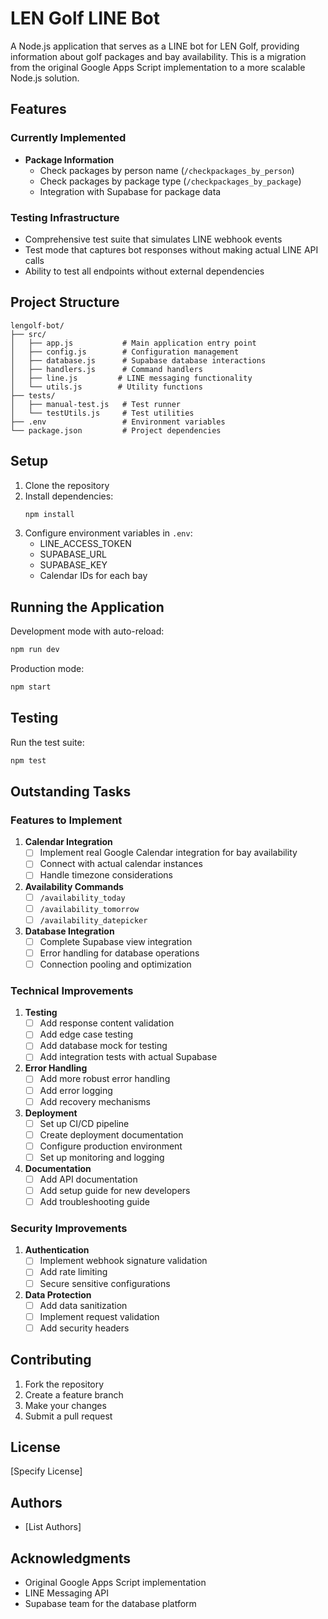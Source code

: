 # LEN Golf LINE Bot

A Node.js application that serves as a LINE bot for LEN Golf, providing information about golf packages and bay availability. This is a migration from the original Google Apps Script implementation to a more scalable Node.js solution.

## Features

### Currently Implemented
- **Package Information**
  - Check packages by person name (`/checkpackages_by_person`)
  - Check packages by package type (`/checkpackages_by_package`)
  - Integration with Supabase for package data

### Testing Infrastructure
- Comprehensive test suite that simulates LINE webhook events
- Test mode that captures bot responses without making actual LINE API calls
- Ability to test all endpoints without external dependencies

## Project Structure
```
lengolf-bot/
├── src/
│   ├── app.js           # Main application entry point
│   ├── config.js        # Configuration management
│   ├── database.js      # Supabase database interactions
│   ├── handlers.js      # Command handlers
│   ├── line.js         # LINE messaging functionality
│   └── utils.js        # Utility functions
├── tests/
│   ├── manual-test.js   # Test runner
│   └── testUtils.js     # Test utilities
├── .env                 # Environment variables
└── package.json         # Project dependencies
```

## Setup
1. Clone the repository
2. Install dependencies:
   ```bash
   npm install
   ```
3. Configure environment variables in `.env`:
   - LINE_ACCESS_TOKEN
   - SUPABASE_URL
   - SUPABASE_KEY
   - Calendar IDs for each bay

## Running the Application
Development mode with auto-reload:
```bash
npm run dev
```

Production mode:
```bash
npm start
```

## Testing
Run the test suite:
```bash
npm test
```

## Outstanding Tasks

### Features to Implement
1. **Calendar Integration**
   - [ ] Implement real Google Calendar integration for bay availability
   - [ ] Connect with actual calendar instances
   - [ ] Handle timezone considerations

2. **Availability Commands**
   - [ ] `/availability_today`
   - [ ] `/availability_tomorrow`
   - [ ] `/availability_datepicker`

3. **Database Integration**
   - [ ] Complete Supabase view integration
   - [ ] Error handling for database operations
   - [ ] Connection pooling and optimization

### Technical Improvements
1. **Testing**
   - [ ] Add response content validation
   - [ ] Add edge case testing
   - [ ] Add database mock for testing
   - [ ] Add integration tests with actual Supabase

2. **Error Handling**
   - [ ] Add more robust error handling
   - [ ] Add error logging
   - [ ] Add recovery mechanisms

3. **Deployment**
   - [ ] Set up CI/CD pipeline
   - [ ] Create deployment documentation
   - [ ] Configure production environment
   - [ ] Set up monitoring and logging

4. **Documentation**
   - [ ] Add API documentation
   - [ ] Add setup guide for new developers
   - [ ] Add troubleshooting guide

### Security Improvements
1. **Authentication**
   - [ ] Implement webhook signature validation
   - [ ] Add rate limiting
   - [ ] Secure sensitive configurations

2. **Data Protection**
   - [ ] Add data sanitization
   - [ ] Implement request validation
   - [ ] Add security headers

## Contributing
1. Fork the repository
2. Create a feature branch
3. Make your changes
4. Submit a pull request

## License
[Specify License]

## Authors
- [List Authors]

## Acknowledgments
- Original Google Apps Script implementation
- LINE Messaging API
- Supabase team for the database platform